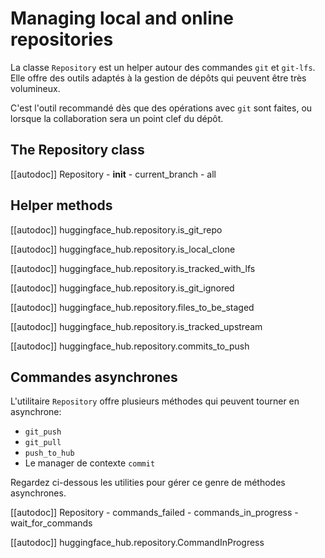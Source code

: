 <!--⚠️ Note that this file is in Markdown but contain specific syntax for our doc-builder (similar to MDX) that may not be
rendered properly in your Markdown viewer.
-->

# Managing local and online repositories

La classe `Repository` est un helper autour des commandes `git` et `git-lfs`. Elle offre des outils adaptés
à la gestion de dépôts qui peuvent être très volumineux. 

C'est l'outil recommandé dès que des opérations avec `git` sont faites, ou lorsque la collaboration sera un point
clef du dépôt.

## The Repository class

[[autodoc]] Repository
    - __init__
    - current_branch
    - all

## Helper methods

[[autodoc]] huggingface_hub.repository.is_git_repo

[[autodoc]] huggingface_hub.repository.is_local_clone

[[autodoc]] huggingface_hub.repository.is_tracked_with_lfs

[[autodoc]] huggingface_hub.repository.is_git_ignored

[[autodoc]] huggingface_hub.repository.files_to_be_staged

[[autodoc]] huggingface_hub.repository.is_tracked_upstream

[[autodoc]] huggingface_hub.repository.commits_to_push

## Commandes asynchrones

L'utilitaire `Repository` offre plusieurs méthodes qui peuvent tourner en asynchrone:
- `git_push`
- `git_pull`
- `push_to_hub`
- Le manager de contexte `commit`

Regardez ci-dessous les utilities pour gérer ce genre de méthodes asynchrones.

[[autodoc]] Repository
    - commands_failed
    - commands_in_progress
    - wait_for_commands

[[autodoc]] huggingface_hub.repository.CommandInProgress